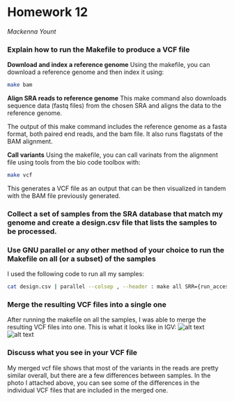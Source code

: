 # Homework 12
*Mackenna Yount*

### Explain how to run the Makefile to produce a VCF file

**Download and index a reference genome**
Using the makefile, you can download a reference genome and then index it using:
```bash
make bam
```

**Align SRA reads to reference genome**
This make command also downloads sequence data (fastq files) from the chosen SRA and aligns the data to the reference genome.

The output of this make command includes the reference genome as a fasta format, both paired end reads, and the bam file. It also runs flagstats of the BAM alignment. 

**Call variants**
Using the makefile, you can call varinats from the alignment file using tools from the bio code toolbox with:
```bash
make vcf
```
This generates a VCF file as an output that can be then visualized in tandem with the BAM file previously generated.

### Collect a set of samples from the SRA database that match my genome and create a design.csv file that lists the samples to be processed.

### Use GNU parallel or any other method of your choice to run the Makefile on all (or a subset) of the samples

I used the following code to run all my samples:
```bash
cat design.csv | parallel --colsep , --header : make all SRR={run_accession} SAMPLE={sample_alias}
```

### Merge the resulting VCF files into a single one
After running the makefile on all the samples, I was able to merge the resulting VCF files into one. This is what it looks like in IGV:
![alt text](<Screenshot 2024-12-01 at 9.57.49 PM.png>)
![alt text](<Screenshot 2024-12-01 at 9.58.15 PM.png>)

### Discuss what you see in your VCF file
My merged vcf file shows that most of the variants in the reads are pretty similar overall, but there are a few differences between samples. In the photo I attached above, you can see some of the differences in the individual VCF files that are included in the merged one. 